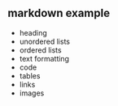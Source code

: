 ## markdown example

- heading
- unordered lists
- ordered lists
- text formatting
- code
- tables
- links
- images
